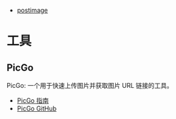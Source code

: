 - [postimage](https://postimages.org/)

# 工具

## PicGo

PicGo: 一个用于快速上传图片并获取图片 URL 链接的工具。

- [PicGo 指南](https://picgo.github.io/PicGo-Doc/zh/guide/#picgo-is-here)
- [PicGo GitHub](https://github.com/Molunerfinn/PicGo)
